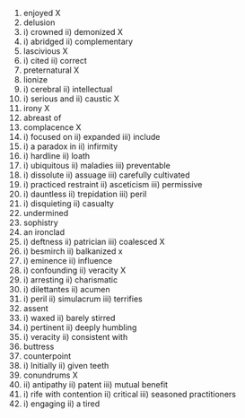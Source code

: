 1. enjoyed X
2. delusion
3. i) crowned ii) demonized X
4. i) abridged ii) complementary
5. lascivious X
6. i) cited ii) correct
7. preternatural X
8. lionize
9. i) cerebral ii) intellectual
10. i) serious and ii) caustic X
11. irony X
12. abreast of  
128. complacence X
127. i) focused on ii) expanded iii) include
126. i) a paradox in ii) infirmity
125. i) hardline ii) loath
124. i) ubiquitous ii) maladies iii) preventable
123. i) dissolute ii) assuage iii) carefully cultivated
122. i) practiced restraint ii) asceticism iii) permissive
121. i) dauntless ii) trepidation iii) peril
120. i) disquieting ii) casualty
119. undermined
118. sophistry
117. an ironclad
116. i) deftness ii) patrician iii) coalesced X
115. i) besmirch ii) balkanized x
114. i) eminence ii) influence
113. i) confounding ii) veracity X
112. i) arresting ii) charismatic
111. i) dilettantes ii) acumen
110. i) peril ii) simulacrum iii) terrifies
109. assent
108. i) waxed ii) barely stirred
107. i) pertinent ii) deeply humbling
106. i) veracity ii) consistent with 
105. buttress
104. counterpoint
103. i) Initially ii) given teeth
102. conundrums X
101. ii) antipathy ii) patent iii) mutual benefit
100. i) rife with contention ii) critical iii) seasoned practitioners
99. i) engaging ii) a tired


